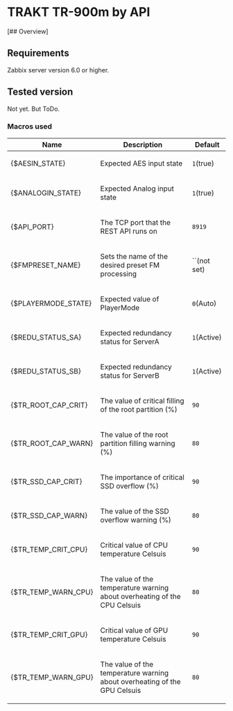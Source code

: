 # TRAKT TR-900m by API

[## Overview]

## Requirements

Zabbix server version 6.0 or higher.

## Tested version

Not yet. But ToDo.

### Macros used

|Name|Description|Default|
|----|-----------|-------|
|{$AESIN_STATE}|<p>Expected AES input state</p>|`1`(true)|
|{$ANALOGIN_STATE}|<p>Expected Analog input state</p>|`1`(true)|
|{$API_PORT}|<p>The TCP port that the REST API runs on</p>|`8919`|
|{$FMPRESET_NAME}|<p>Sets the name of the desired preset FM processing</p>|``(not set)|
|{$PLAYERMODE_STATE}|<p>Expected value of PlayerMode</p>|`0`(Auto)|
|{$REDU_STATUS_SA}|<p>Expected redundancy status for ServerA</p>|`1`(Active)|
|{$REDU_STATUS_SB}|<p>Expected redundancy status for ServerB</p>|`1`(Active)|
|{$TR_ROOT_CAP_CRIT}|<p>The value of critical filling of the root partition (%)</p>|`90`|
|{$TR_ROOT_CAP_WARN}|<p>The value of the root partition filling warning (%)</p>|`80`|
|{$TR_SSD_CAP_CRIT}|<p>The importance of critical SSD overflow (%)</p>|`90`|
|{$TR_SSD_CAP_WARN}|<p>The value of the SSD overflow warning (%)</p>|`80`|
|{$TR_TEMP_CRIT_CPU}|<p>Critical value of CPU temperature Celsuis</p>|`90`|
|{$TR_TEMP_WARN_CPU}|<p>The value of the temperature warning about overheating of the CPU Celsuis</p>|`80`|
|{$TR_TEMP_CRIT_GPU}|<p>Critical value of GPU temperature Celsuis</p>|`90`|
|{$TR_TEMP_WARN_GPU}|<p>The value of the temperature warning about overheating of the GPU Celsuis</p>|`80`|
